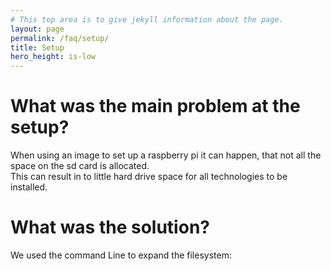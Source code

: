 ```yaml
---
# This top area is to give jekyll information about the page.
layout: page
permalink: /faq/setup/
title: Setup
hero_height: is-low
---
```


# What was the main problem at the setup?

When using an image to set up a raspberry pi it can happen, that not all the space on the sd card is allocated.  
This can result in to little hard drive space for all technologies to be installed.  

# What was the solution?

We used the command Line to expand the filesystem:  



<!--- 
# Solutions that did not work

We used rufus to put an image of a 16 GB SD card on a 32 GB one which resulted in 14,98 GB unformatted space. Now we are 
trying the same with the Raspberry Pi Imager v1.4.  


https://www.easeus.com/partition-master/expand-windows-7-partition.html
https://stackoverflow.com/questions/19355036/how-to-create-an-img-image-of-a-disc-sd-card-without-including-free-space

reformatted the volume on Raspberry Pi SD card with Windows Volumemanager.

Raspberry py boot error:
```bash
Kernel panic-not syncing: VFS: unable to mount root fs on unknown-block(179,6)
```

Following [these instructions](https://raspberrypi.stackexchange.com/questions/40854/kernel-panic-not-syncing-vfs-unable-to-mount-root-fs-on-unknown-block179-6)
--->